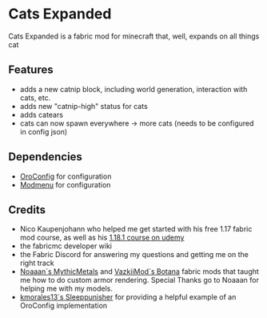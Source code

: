 # Cats Expanded
Cats Expanded is a fabric mod for minecraft that, well, expands on all things cat


## Features
- adds a new catnip block, including world generation, interaction with cats, etc.
- adds new "catnip-high" status for cats
- adds catears 
- cats can now spawn everywhere -> more cats (needs to be configured in config json)


## Dependencies
- [OroConfig](https://github.com/OroArmor/Oro-Config) for configuration
- [Modmenu](https://github.com/TerraformersMC/ModMenu) for configuration


## Credits
- Nico Kaupenjohann who helped me get started with his free 1.17 fabric mod course, as well as his [1.18.1 course on udemy](https://www.udemy.com/course/minecraft-modding-fabric-118/)
- the fabricmc developer wiki
- the Fabric Discord for answering my questions and getting me on the right track
- [Noaaan´s MythicMetals](https://github.com/Noaaan/MythicMetals) and [VazkiiMod´s Botana](https://github.com/VazkiiMods/Botania) fabric mods that taught me how to do custom armor rendering. Special Thanks go to Noaaan for helping me with my models.
- [kmorales13´s Sleeppunisher](https://github.com/kmorales13/SleepPunisher) for providing a helpful example of an OroConfig implementation
